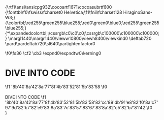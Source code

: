 {\rtf1\ansi\ansicpg932\cocoartf1671\cocoasubrtf600
{\fonttbl\f0\fswiss\fcharset0 Helvetica;\f1\fnil\fcharset128 HiraginoSans-W3;}
{\colortbl;\red255\green255\blue255;\red0\green0\blue0;\red255\green255\blue255;}
{\*\expandedcolortbl;;\cssrgb\c0\c0\c0;\cssrgb\c100000\c100000\c100000;}
\margl1440\margr1440\vieww10800\viewh8400\viewkind0
\deftab720
\pard\pardeftab720\sl640\partightenfactor0

\f0\fs36 \cf2 \cb3 \expnd0\expndtw0\kerning0
# DIVE INTO CODE
\f1 \'8b\'40\'8a\'42\'8a\'77\'8f\'4b\'83\'52\'81\'5b\'83\'58
\f0 \
\
DIVE INTO CODE
\f1 \'8b\'40\'8a\'42\'8a\'77\'8f\'4b\'83\'52\'81\'5b\'83\'58\'82\'cc\'89\'db\'91\'e8\'82\'f0\'8a\'c7\'97\'9d\'82\'b7\'82\'e9\'83\'8a\'83\'7c\'83\'57\'83\'67\'83\'8a\'82\'c5\'82\'b7\'81\'42
\f0 \
}